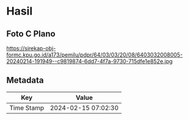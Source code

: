 # Hasil

## Foto C Plano

https://sirekap-obj-formc.kpu.go.id/a173/pemilu/pdpr/64/03/03/20/08/6403032008005-20240214-191949--c9819874-6dd7-4f7a-9730-715dfe1e852e.jpg


## Metadata

| Key        | Value               |
| ---------- | ------------------- |
| Time Stamp | 2024-02-15 07:02:30 |



